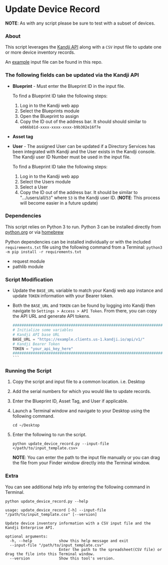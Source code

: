 # Update Device Record

**NOTE**: As with any script please be sure to test with a subset of devices.

### About

This script leverages the [Kandji API](https://api.kandji.io/#intro) along with a `CSV` input file to update one or more device inventory records.

An [example](https://github.com/kandji-inc/solutions-engineering/blob/master/kandji-api/api-examples/kandji-update-device-record/input_template.csv) input file can be found in this repo.

### The following fields can be updated via the Kandji API

- **Blueprint** - Must enter the Blueprint ID in the input file.

    To find a Blueprint ID take the following steps:

    1. Log in to the Kandji web app
    2. Select the Blueprints module
    3. Open the Blueprint to assign
    4. Copy the ID out of the address bar. It should should similar to `e066b81d-xxxx-xxxx-xxxx-b9b302e16f7e`

- **Asset tag**

- **User** - The assigned User can be updated if a Directory Services has been integrated with Kandji and the User exists in the Kandji console. The Kandji user ID Number must be used in the input file.

    To find a Blueprint ID take the following steps:

    1. Log in to the Kandji web app
    2. Select the Users module
    3. Select a User
    4. Copy the ID out of the address bar. It should be similar to ".../users/all/`53`" where `53` is the Kandji user ID. (**NOTE**: This process will become easier in a future update)

### Dependencies

This script relies on Python 3 to run. Python 3 can be installed directly from [python.org](https://www.python.org/downloads/) or via [homebrew](https://brew.sh)

Python dependencies can be installed individually or with the included `requirements.txt` file using the following command from a Terminal: `python3 -m pip install -r requirements.txt`

- request module
- pathlib module

### Script Modification

- Update the `BASE_URL` variable to match your Kandji web app instance and update `TOKEN` information with your Bearer token.
- Both the `BASE_URL` and `TOKEN` can be found by logging into Kandji then navigate to `Settings > Access > API Token`. From there, you can copy the API URL and generate API tokens.

    ````python
    ########################################################################################
    # Initialize some variables
    # Kandji API base URL
    BASE_URL = "https://example.clients.us-1.kandji.io/api/v1/"
    # Kandji Bearer Token
    TOKEN = "your_api_key_here"
    ########################################################################################
    ```

### Running the Script

1. Copy the script and input file to a common location. i.e. Desktop
2. Add the serial numbers for which you would like to update records.
3. Enter the Blueprint ID, Asset Tag, and User if applicable.
4. Launch a Terminal window and navigate to your Desktop using the following command.

    `cd ~/Desktop`

5. Enter the following to run the script.

    `python update_device_record.py --input-file </path/to/input_template.csv>`

    **NOTE**: You can enter the path to the input file manually or you can drag the file from your Finder window directly into the Terminal window.


### Extra

You can see additional help info by entering the following command in Terminal.

`python update_device_record.py --help`

```
usage: update_device_record [-h] --input-file "/path/to/input_template.csv" [--version]

Update device inventory information with a CSV input file and the Kandji Enterprise API.

optional arguments:
  -h, --help            show this help message and exit
  --input-file "/path/to/input_template.csv"
                        Enter the path to the spreadsheet(CSV file) or drag the file into this Terminal window.
  --version             Show this tool's version.
```
